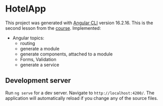 # HotelApp

This project was generated with [Angular CLI](https://github.com/angular/angular-cli) version 16.2.16.
This is the second lesson from the [course](https://www.udemy.com/course/complete-angular-14-course-learn-frontend-development/).
Implemented:
- Angular topics:
  - routing
  - generate a module
  - generate components, attached to a module
  - Forms, Validation
  - generate a service

## Development server

Run `ng serve` for a dev server. Navigate to `http://localhost:4200/`. The application will automatically reload if you change any of the source files.
